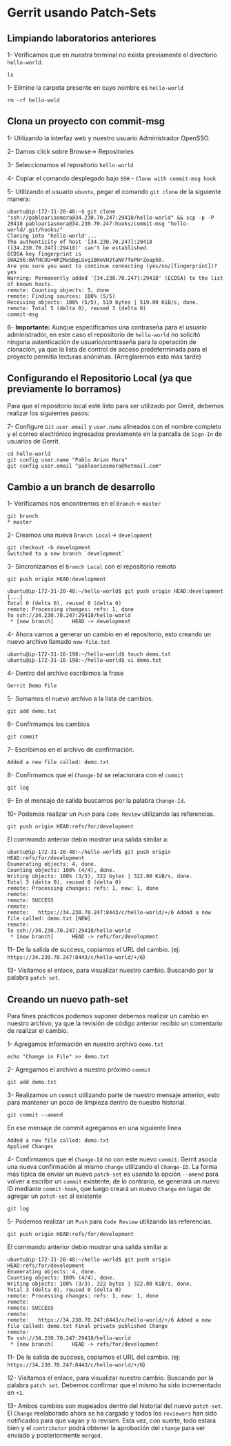 # Gerrit usando Patch-Sets

## Limpiando laboratorios anteriores

1- Verificamos que en nuestra terminal no exista previamente el directorio `hello-world`.

```
ls 
```

1- Elimine la carpeta presente en cuyo nombre es `hello-world`

```
rm -rf hello-wold
```

## Clona un proyecto con commit-msg

1- Utilizando la interfaz web y nuestro usuario Administrador OpenSSO.

2- Damos click sobre Browse-> Repositories

3- Seleccionamos el repositorio `hello-world`

4- Copiar el comando desplegado bajo `SSH` - `Clone with commit-msg hook`

5- Utilizando el usuario `ubuntu`, pegar el comando `git clone` de la siguiente manera:

```
ubuntu@ip-172-31-20-48:~$ git clone "ssh://pabloariasmora@34.230.70.247:29418/hello-world" && scp -p -P 29418 pabloariasmora@34.230.70.247:hooks/commit-msg "hello-world/.git/hooks/"
Cloning into 'hello-world'...
The authenticity of host '[34.230.70.247]:29418 ([34.230.70.247]:29418)' can't be established.
ECDSA key fingerprint is SHA256:0AfHCUU+WPZMa5BgLGvg18HoVHJtaNV7foPHrZoaph0.
Are you sure you want to continue connecting (yes/no/[fingerprint])? yes
Warning: Permanently added '[34.230.70.247]:29418' (ECDSA) to the list of known hosts.
remote: Counting objects: 5, done
remote: Finding sources: 100% (5/5)
Receiving objects: 100% (5/5), 519 bytes | 519.00 KiB/s, done.
remote: Total 5 (delta 0), reused 3 (delta 0)
commit-msg             
```

6- **Importante:** Aunque especificamos una contraseña para el usuario administrador, en este caso el repositorio de `hello-world` no solicitó ninguna autenticación de usuario/contraseña para la operación de clonación, ya que la lista de control de acceso predeterminada para el proyecto permitía lecturas anónimas. (Arreglaremos esto más tarde)

## Configurando el Repositorio Local (ya que previamente lo borramos)

Para que el repositorio local esté listo para ser utilizado por Gerrit, debemos realizar los siguientes pasos:

7- Configure `Git` `user.email` y `user.name` alineados con el nombre completo y el correo electrónico ingresados previamente en la pantalla de `Sign-In` de usuarios de Gerrit.

```
cd hello-world
git config user.name "Pablo Arias Mora"
git config user.email "pabloariasmora@hotmail.com"
```

## Cambio a un branch de desarrollo

1- Verificamos nos encontremos en el `Branch`-> `master`

```
git branch
* master
```

2- Creamos una nueva `Branch Local`-> `development`

```
git checkout -b development
Switched to a new branch `development`
```

3- Sincronizamos el `Branch Local` con el repositorio remoto

```
git push origin HEAD:development

ubuntu@ip-172-31-20-48:~/hello-world$ git push origin HEAD:development
[...]
Total 0 (delta 0), reused 0 (delta 0)
remote: Processing changes: refs: 1, done    
To ssh://34.230.70.247:29418/hello-world
 * [new branch]      HEAD -> development
```

4- Ahora vamos a generar un cambio en el repositorio, esto creando un nuevo archivo llamado `new-file.txt`

```
ubuntu@ip-172-31-16-198:~/hello-world$ touch demo.txt
ubuntu@ip-172-31-16-198:~/hello-world$ vi demo.txt 
```

4- Dentro del archivo escribimos la frase

```
Gerrit Demo File
```

5- Sumamos el nuevo archivo a la lista de cambios.

```
git add demo.txt
```

6- Confirmamos los cambios

```
git commit
```

7- Escribimos en el archivo de confirmación.

```
Added a new file called: demo.txt
```

8- Confirmamos que el `Change-Id` se relacionara con el  `commit`

```
git log
```

9- En el mensaje de salida buscamos por la palabra `Change-Id`.

10- Podemos realizar un `Push` para `Code Review` utilizando las referencias.

```
git push origin HEAD:refs/for/development
```

El commando anterior debio mostrar una salida similar a:

```
ubuntu@ip-172-31-20-48:~/hello-world$ git push origin HEAD:refs/for/development
Enumerating objects: 4, done.
Counting objects: 100% (4/4), done.
Writing objects: 100% (3/3), 322 bytes | 322.00 KiB/s, done.
Total 3 (delta 0), reused 0 (delta 0)
remote: Processing changes: refs: 1, new: 1, done    
remote: 
remote: SUCCESS
remote: 
remote:   https://34.230.70.247:8443/c/hello-world/+/6 Added a new file called: demo.txt [NEW]
remote: 
To ssh://34.230.70.247:29418/hello-world
 * [new branch]      HEAD -> refs/for/development
```

11- De la salida de success, copiamos el URL del cambio. (ej: `https://34.230.70.247:8443/c/hello-world/+/6`)

13- Visitamos el enlace, para visualizar nuestro cambio. Buscando por la palabra `patch set`.

## Creando un nuevo path-set

Para fines prácticos podemos suponer debemos realizar un cambio en nuestro archivo, ya que la revisión de código anterior recibio un comentario de realizar el cambio.

1- Agregamos información en nuestro archivo `demo.txt`

```
echo "Change in File" >> demo.txt 
```

2- Agregamos el archivo a nuestro próximo `commit`

```
git add demo.txt
```

3- Realizamos un `commit` utilizando parte de nuestro mensaje anterior, esto para mantener un poco de limpieza dentro de nuestro historial.

```
git commit --amend
```

En ese mensaje de commit agregamos en una siguiente linea

```
Added a new file called: demo.txt
Applied Changes
```

4- Confirmamos que el `Change-Id` no con este nuevo `commit`. Gerrit asocia una nueva confirmación al mismo `change` utilizando el `Change-ID`. La forma más típica de enviar un nuevo `patch-set` es usando la opción `--amend` para volver a escribir un `commit` existente; de lo contrario, se generará un nuevo ID mediante `commit-hook`, que luego creará un nuevo `Change` en lugar de agregar un `patch-set` al existente

```
git log
```

5- Podemos realizar un `Push` para `Code Review` utilizando las referencias.

```
git push origin HEAD:refs/for/development
```

El commando anterior debio mostrar una salida similar a:

```
ubuntu@ip-172-31-20-48:~/hello-world$ git push origin HEAD:refs/for/development
Enumerating objects: 4, done.
Counting objects: 100% (4/4), done.
Writing objects: 100% (3/3), 322 bytes | 322.00 KiB/s, done.
Total 3 (delta 0), reused 0 (delta 0)
remote: Processing changes: refs: 1, new: 1, done    
remote: 
remote: SUCCESS
remote: 
remote:   https://34.230.70.247:8443/c/hello-world/+/6 Added a new file called: demo.txt Final private published Change
remote: 
To ssh://34.230.70.247:29418/hello-world
 * [new branch]      HEAD -> refs/for/development
```

11- De la salida de success, copiamos el URL del cambio. (ej: `https://34.230.70.247:8443/c/hello-world/+/6`)

12- Visitamos el enlace, para visualizar nuestro cambio. Buscando por la palabra `patch set`. Debemos confirmar que el mismo ha sido incrementado en `+1`.

13- Ambos cambios son mapeados dentro del historial del nuevo `patch-set`. El `Change` reelaborado ahora se ha cargado y todos los `reviewers` han sido notificados para que vayan y lo revisen. Esta vez, con suerte, todo estará bien y el `contributor` podrá obtener la aprobación del `change` para ser enviado y posteriormente `merged`.

